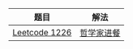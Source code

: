 |                             题目                             |                             解法                             |
| :----------------------------------------------------------: | :----------------------------------------------------------: |
| [Leetcode 1226](https://leetcode.cn/problems/the-dining-philosophers/) | [哲学家进餐](https://github.com/pshijie/Java_interview_code/blob/main/Leetcode分类/多线程/哲学家进餐.java) |


